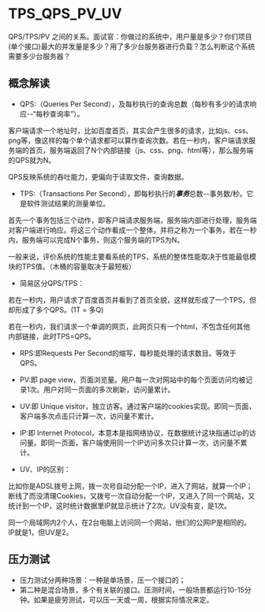 # TPS_QPS_PV_UV
QPS/TPS/PV 之间的关系。面试官：你做过的系统中，用户量是多少？你们项目(单个接口)最大的并发量是多少？用了多少台服务器进行负载？怎么判断这个系统需要多少台服务器？

## 概念解读
* QPS:（Queries Per Second），及每秒执行的查询总数（每秒有多少的请求响应--“每秒查询率”）。

客户端请求一个地址时，比如百度首页，其实会产生很多的请求，比如js、css、png等，像这样的每个单个请求都可以算作查询次数。若在一秒内，客户端请求服务端的首页，服务端返回了N个内部链接（js、css、png、html等），那么服务端的QPS就为N。

QPS反映系统的吞吐能力，更偏向于读取文件，查询数据。

* TPS:（Transactions Per Second），即每秒执行的***事务***总数--事务数/秒。它是软件测试结果的测量单位。

首先一个事务包括三个动作，即客户端请求服务端，服务端内部进行处理，服务端对客户端进行响应。将这三个动作看成一个整体，并将之称为一个事务，若在一秒内，服务端可以完成N个事务，则这个服务端的TPS为N。

一般来说，评价系统的性能主要看系统的TPS，系统的整体性能取决于性能最低模块的TPS值。（木桶的容量取决于最短板）

* 简易区分QPS/TPS：

若在一秒内，用户请求了百度首页并看到了首页全貌，这样就形成了一个TPS，但却形成了多个QPS。(1T = 多Q)

若在一秒内，我们请求一个单调的网页，此网页只有一个html，不包含任何其他内部链接，此时TPS=QPS。

* RPS:即Requests Per Second的缩写，每秒能处理的请求数目。等效于QPS。

* PV:即 page view，页面浏览量。用户每一次对网站中的每个页面访问均被记录1次。用户对同一页面的多次刷新，访问量累计。

* UV:即 Unique visitor，独立访客。通过客户端的cookies实现。即同一页面，客户端多次点击只计算一次，访问量不累计。

* IP:即 Internet Protocol，本意本是指网络协议，在数据统计这块指通过ip的访问量。即同一页面，客户端使用同一个IP访问多次只计算一次，访问量不累计。

* UV、IP的区别：

比如你是ADSL拨号上网，拨一次号自动分配一个IP，进入了网站，就算一个IP；断线了而没清理Cookies，又拨号一次自动分配一个IP，又进入了同一个网站，又统计到一个IP，这时统计数据里IP就显示统计了2次。UV没有变，是1次。

同一个局域网内2个人，在2台电脑上访问同一个网站，他们的公网IP是相同的。IP就是1，但UV是2。

## 压力测试
* 压力测试分两种场景：一种是单场景，压一个接口的；
* 第二种是混合场景，多个有关联的接口。压测时间，一般场景都运行10-15分钟。如果是疲劳测试，可以压一天或一周，根据实际情况来定。

